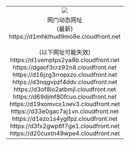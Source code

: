 ﻿<table>
  <tr></tr>
  <tr><td colspan=2 align=center><img src="https://d1mhkthud9mo9e.cloudfront.net/Up/oGate.jpg" /></td></tr>
  <tr><td colspan=2 align=center>网门动态网址<br/>(最新)
<br>https://d1mhkthud9mo9e.cloudfront.net
<br/><br/>(以下网址可能失效)
<br>https://d1vemptps2ya9b.cloudfront.net
<br>https://dgaof3crz92n8.cloudfront.net
<br>https://d16jzg3rropxzo.cloudfront.net
<br>https://d3nqgvpzf4ddv.cloudfront.net
<br>https://d3of8io2atbmjl.cloudfront.net
<br>https://d69djmf80fcuo.cloudfront.net
<br>https://d19xomvcx1oev3.cloudfront.net
<br>https://d33e0gac7aj1vn.cloudfront.net
<br>https://d1ezo1s4yglfpz.cloudfront.net
<br>https://d3fx2gwp6f7ge1.cloudfront.net
<br>https://d20cuxtn49wpe4.cloudfront.net
    </td>
  </tr>
</table>
